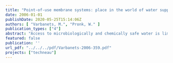 ```yaml
---
title: "Point-of-use membrane systems: place in the world of water supply"
date: 2006-01-01
publishDate: 2020-05-25T15:14:06Z
authors: [ "Varbanets, M.", "Pronk, W." ]
publication_types: ["4"]
abstract: "Access to microbiologically and chemically safe water is limited not only in developing countries, but also in transition Countries and even in remote areas of some developed countries. For these cases, point-of-use (POU) technologies can be promising alternatives to centralized treatment concepts. Membrane-based treatment systems have gained importance for drinking water treatment in the developed countries and can be considered as the dominant technology for new applications at present. Due to the high retention of pathogens and the possibility of downscaling (modular construction) membrane technology seems to be attractive also for application as POU system in developing and transition countries. However, no scientific publications on such systems are available and application is limited. Therefore we conducted an extensive literature and state-of-the art review to evaluate relevance, current use and the research and development needs of membrane-based POU systems in developing and transition countries. POU technologies are widely being used to produce safe and high quality drinking water in rural areas of industrialized countries, where access to centralized supply is not available, or for additional treatment of tap water. However, the cost level of POU systems applied in industrialized countries is in general not acceptable in other cases. Therefore simple low cost systems were developed and applied in developing and transition countries. In a range of case studies, described in literature, these systems show themselves as an appropriate short term solution, but often fail to provide improved access to necessary amounts of safe water. Economical growth of developing and transition countries leads to increasing public concern, affordability and requires long term sustainable solutions of the drinking water problem. Membrane-based POU/POE systems are especially attractive for application in developing and transition countries while they can provide high removal of bacteria, protozoa and viruses, have modular design and can be operated with a range of different energy sources, including mechanical and hydrodynamic energy. But, for their application in developing and transition areas, the cost level is in general not acceptable. Furthermore, the source water quality is often very low and can differ regionally as well as seasonally, and the POU/POE systems should be able to treat this kind of waters. Another critical factor in transition and especially in developing countries is the maintenance and control. Not only the level of education of the local population may be insufficient, but also structural financial means for maintenance and control may be lacking."
featured: false
publication: ''
url_pdf: "../../../pdf/Varbanets-2006-359.pdf"
projects: ["techneau"]
---
```


